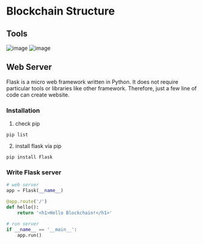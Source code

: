 # Blockchain Structure

## Tools

![image](https://img.shields.io/badge/Python-FFD43B?style=for-the-badge&logo=python&logoColor=darkgreen)
![image](https://img.shields.io/badge/Flask-000000?style=for-the-badge&logo=flask&logoColor=white)

## Web Server

Flask is a micro web framework written in Python. It does not require particular tools or libraries like other framework. Therefore, just a few line of code can create website.

### Installation

1. check pip

```
pip list
```

2. install flask via pip

```
pip install Flask
```

### Write Flask server

```py
# web server
app = Flask(__name__)

@app.route('/')
def hello():
    return '<h1>Hello Blockchain!</h1>'

# run server
if __name__ == '__main__':
    app.run()
```
